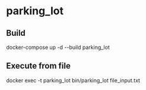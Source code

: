 # parking_lot

## Build
docker-compose up -d --build parking_lot

## Execute from file
docker exec -t parking_lot bin/parking_lot file_input.txt
